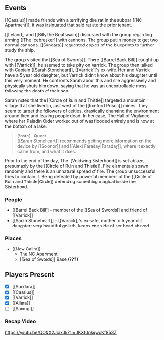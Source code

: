 ## Events
[[Cassius]] made friends with a terrifying dire rat in the subpar [[NC Apartment]], it was insinuated that said rat ate the prior tenant.

[[Leland]] and [[Billy the Boatswain]] discussed with the group regarding arming [[The Icebreaker]] with cannons. The group put in money to get two normal cannons. [[Sundara]] requested copies of the blueprints to further study the ship.

The group visited the [[Sea of Swords]]. There [[Barrel Back Bill]] caught up with [[Varrick]], he seemed to take pity on Varrick. The group then talked with Captain [[Sarah Stoneheart]], [[Varrick]]'s ex-wife. Her and Varrick have a 5 year old daughter, but Varrick didn't know about his daughter until this very moment. He confronts Sarah about this and she aggressively and physically shuts him down, saying that he was an uncontrollable mess following the death of their son.

Sarah notes that the [[Circle of Ruin and Thistle]] targeted a mountain village that she lived in, just west of the [[Ironford Prison]] mines. They seem to target the followers of deities, drastically changing the environment around then and leaving people dead. In her case, The Hall of Vigilance, where her Paladin Order worked out of was flooded entirely and is now at the bottom of a lake.

> [!note]- Quest  
> [[Sarah Stoneheart]] recommends getting more information on the device by [[Solonor]] and [[Alexi Faraday|Faraday]], where it exactly came from, and what it does. 

Prior to the end of the day, The [[Voidwing Sisterhood]] is set ablaze, presumably by the [[Circle of Ruin and Thistle]]. Fire elementals spawn randomly and there is an unnatural spread of fire. The group unsuccessful tries to contain it. Being defeated by powerful members of the [[Circle of Ruin and Thistle|Circle]] defending something magical inside the Sisterhood.



### People
- [[Barrel Back Bill]] - member of the [[Sea of Swords]] and friend of [[Varrick]] 
- [[Sarah Stoneheart]] - [[Varrick]]'s ex-wife, mother to 5 year old daughter; very beautiful goliath, keeps one side of her head shaved

### Places 
- [[New Calim]] 
	- The NC Apartment
	- [[Sea of Swords]] Base **(???)**

## Players Present
- [x] [[Sundara]] 
- [x] [[Cassius]] 
- [x] [[Varrick]] 
- [x] [[Allara]] 
- [ ] [[Samugi]] 

### Recap Video

https://youtu.be/QONX2JcixJk?si=JKXt0pkqwcKf853Z